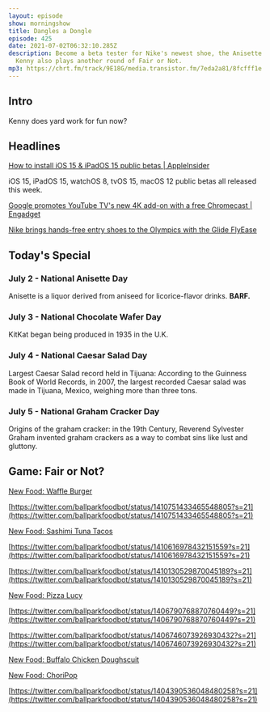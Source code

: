 ```yaml
---
layout: episode
show: morningshow
title: Dangles a Dongle
episode: 425
date: 2021-07-02T06:32:10.285Z
description: Become a beta tester for Nike's newest shoe, the Anisette Wafer.
  Kenny also plays another round of Fair or Not.
mp3: https://chrt.fm/track/9E18G/media.transistor.fm/7eda2a81/8fcfff1e.mp3
---
```

## Intro

Kenny does yard work for fun now?

## Headlines

[How to install iOS 15 & iPadOS 15 public betas | AppleInsider](https://appleinsider.com/articles/21/07/01/how-to-install-ios-15-ipados-15-public-betas)

iOS 15, iPadOS 15, watchOS 8, tvOS 15, macOS 12 public betas all released this week.

[Google promotes YouTube TV's new 4K add-on with a free Chromecast | Engadget](https://www.engadget.com/google-chromecast-youtube-tv-promotion-232336326.html)

[Nike brings hands-free entry shoes to the Olympics with the Glide FlyEase](https://www.theverge.com/design/2021/7/1/22560002/nike-glide-flyease-olympics-sneakers)

## Today's Special

### July 2 - National Anisette Day

Anisette is a liquor derived from aniseed for licorice-flavor drinks. **BARF.**

### July 3 - National Chocolate Wafer Day

KitKat began being produced in 1935 in the U.K.

### July 4 - National Caesar Salad Day

Largest Caesar Salad record held in Tijuana: According to the Guinness Book of World Records, in 2007, the largest recorded Caesar salad was made in Tijuana, Mexico, weighing more than three tons.

### July 5 - National Graham Cracker Day

Origins of the graham cracker: in the 19th Century, Reverend Sylvester Graham invented graham crackers as a way to combat sins like lust and gluttony.

## Game: Fair or Not?

[New Food: Waffle Burger](https://www.mnstatefair.org/new-this-year/food/waffle-burger/)

[https://twitter.com/ballparkfoodbot/status/1410751433465548805?s=21](https://twitter.com/ballparkfoodbot/status/1410751433465548805?s=21)

[New Food: Sashimi Tuna Tacos](https://www.mnstatefair.org/new-this-year/food/sashimi-tuna-tacos/)

[https://twitter.com/ballparkfoodbot/status/1410616978432151559?s=21](https://twitter.com/ballparkfoodbot/status/1410616978432151559?s=21)

[https://twitter.com/ballparkfoodbot/status/1410130529870045189?s=21](https://twitter.com/ballparkfoodbot/status/1410130529870045189?s=21)

[New Food: Pizza Lucy](https://www.mnstatefair.org/new-this-year/food/pizza-lucy/)

[https://twitter.com/ballparkfoodbot/status/1406790768870760449?s=21](https://twitter.com/ballparkfoodbot/status/1406790768870760449?s=21)

[https://twitter.com/ballparkfoodbot/status/1406746073926930432?s=21](https://twitter.com/ballparkfoodbot/status/1406746073926930432?s=21)

[New Food: Buffalo Chicken Doughscuit](https://www.mnstatefair.org/new-this-year/food/buffalo-chicken-doughscuit/)

[New Food: ChoriPop](https://www.mnstatefair.org/new-this-year/food/choripop/)

[https://twitter.com/ballparkfoodbot/status/1404390536048480258?s=21](https://twitter.com/ballparkfoodbot/status/1404390536048480258?s=21)